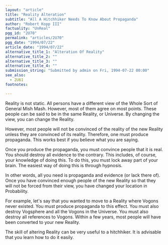 ```yaml
---
layout: "article"
title: "Reality Alteration"
subtitle: "All A Hitchhiker Needs To Know About Propaganda"
author: "Robert Kopp III"
factuality: "UnReal"
pgg_id: "2U70"
permalink: "articles/2U70"
pgg_date: "1994/07/22"
article_date: "1994/07/22"
alternative_title_1: "Alteration Of Reality"
alternative_title_2: ""
alternative_title_3: ""
alternative_title_4: ""
submission_string: "Submitted by admin on Fri, 1994-07-22 00:00"
see_also:
  - 2U61
footnotes: 

---
```

<div>
<p>Reality is not static. All persons have a different view of the Whole Sort of General Mish Mash. However, most of them agree on most points. These people can be said to be in the same Reality, or Universe. By changing the view, you can change the Reality.</p>
<p>However, most people will not be convinced of the reality of the new Reality unless they are convinced of its reality. Therefore, one must produce propaganda. This works best if you believe what you are saying.</p>
<p>Once you produce the propaganda, you must convince people that it is real. You should destroy all evidence to the contrary. This includes, of course, your knowledge of doing this. To do this, you must lock away part of your brain. The easiest way of doing this is through hypnosis.</p>
<p>In other words, all you need is propaganda and evidence (or lack there of). Once you have convinced enough people of the new Reality so that they will not be forced from their view, you have changed your location in Probability.</p>
<p>For example, let's say that you wanted to move to a Reality where Vogons never existed. You must produce propaganda to this effect. You must also destroy Vogsphere and all the Vogons in the Universe. You must also destroy all references to Vogons. Within a few years, most people will have been converted to your new Reality.</p>
<p>The skill of altering Reality can be very useful to a hitchhiker. It is advisable that you learn how to do it easily.</p>
</div>
